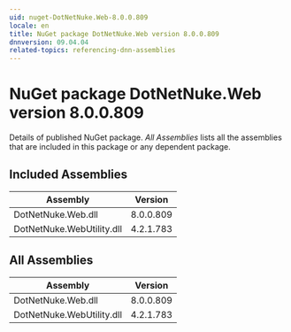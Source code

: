 ```yaml
---
uid: nuget-DotNetNuke.Web-8.0.0.809
locale: en
title: NuGet package DotNetNuke.Web version 8.0.0.809
dnnversion: 09.04.04
related-topics: referencing-dnn-assemblies
---
```


# NuGet package DotNetNuke.Web version 8.0.0.809
Details of published NuGet package.
*All Assemblies* lists all the assemblies that are included in this package or any dependent package.

## Included Assemblies

|Assembly|Version|
|---|---|
|DotNetNuke.Web.dll|8.0.0.809|
|DotNetNuke.WebUtility.dll|4.2.1.783|

## All Assemblies

|Assembly|Version|
|---|---|
|DotNetNuke.Web.dll|8.0.0.809|
|DotNetNuke.WebUtility.dll|4.2.1.783|


